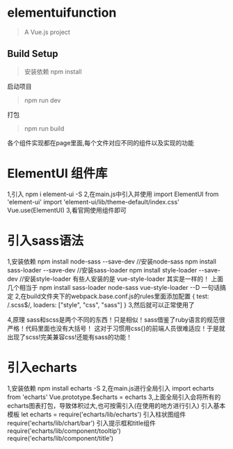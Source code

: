 # elementuifunction

> A Vue.js project

## Build Setup

> 安装依赖
> npm install

启动项目
>npm run dev

打包
>npm run build

各个组件实现都在page里面,每个文件对应不同的组件以及实现的功能

# ElementUI 组件库
1,引入
npm i element-ui -S
2,在main.js中引入并使用
import ElementUI from 'element-ui'
import 'element-ui/lib/theme-default/index.css'
Vue.use(ElementUI)
3,看官网使用组件即可

# 引入sass语法
1,安装依赖
npm install node-sass --save-dev //安装node-sass 
npm install sass-loader --save-dev //安装sass-loader 
npm install style-loader --save-dev //安装style-loader 有些人安装的是 vue-style-loader 其实是一样的！
上面几个相当于 npm install sass-loader node-sass vue-style-loader --D  一句话搞定
2,在build文件夹下的webpack.base.conf.js的rules里面添加配置
{
    test: /\.scss$/,
    loaders: ["style", "css", "sass"]
}
3,然后就可以正常使用了
<style lang="scss"></style>
4,原理
sass和scss是两个不同的东西！只是相似！sass借鉴了ruby语言的规范很严格！代码里面也没有大括号！
这对于习惯用css{}的前端人员很难适应！于是就出现了scss!完美兼容css!还能有sass的功能！

# 引入echarts
1,安装依赖
npm install echarts -S
2,在main.js进行全局引入
import echarts from 'echarts'
Vue.prototype.$echarts = echarts
3,上面全局引入会将所有的echarts图表打包，导致体积过大,也可按需引入(在使用的地方进行引入)
引入基本模板
let echarts = require('echarts/lib/echarts')
引入柱状图组件
require('echarts/lib/chart/bar')
引入提示框和title组件
require('echarts/lib/component/tooltip')
require('echarts/lib/component/title')


